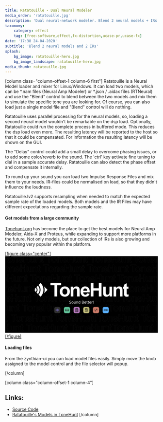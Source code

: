 ```yaml
---
title: Ratatouille - Dual Neural Modeler
media_order: 'ratatouille.jpg'
description: 'Dual neural-network modeler. Blend 2 neural models + IRs'
taxonomy:
    category: effect
    tag: [free-software,effect,fx-distortion,ucase-pr,ucase-fx]
date: '17:38 24-04-2020'
subtitle: 'Blend 2 neural models and 2 IRs'
splash:
    bg_image: ratatouille-hero.jpg
    bg_image_landscape: ratatouille-hero.jpg
media_thumb: ratatouille.jpg
---
```

[column class="column-offset-1 column-6 first"]
Ratatouille is a Neural Model loader and mixer for Linux/Windows.
It can load two models, which can be *.nam files (Neural Amp Modeler) or *.json / .aidax files (RTNeural) and use
the "Blend" control to blend between the two models and mix them to simulate the specific tone you are looking for.
Of course, you can also load just a single model file and "Blend" control will do nothing.

Ratatouille uses parallel processing for the neural models, so, loading a second neural model wouldn't be
remarkable on the dsp load.  Optionally, Ratatouille could run the complete process in buffered mode.
This reduces the dsp load even more. The resulting latency will be reported to the host so that it could be
compensated. For information the resulting latency will be shown on the GUI.

The "Delay" control could add a small delay to overcome phasing issues, or to add some color/reverb to the sound.
The 'ctrl' key activate fine tuning to dial in a sample accurate delay. Ratatouille can also detect the phase
offset and compensate it internally.

To round up your sound you can load two Impulse Response Files and mix them to your needs. IR-files could be
normalised on load, so that they didn't influence the loudness.

Ratatouille.lv2 supports resampling when needed to match the expected sample rate of the loaded models. Both
models and the IR Files may have different expectations regarding the sample rate.
#### Get models from a large community

[Tonehunt.org](https://tonehunt.org) has become the place to get the best models for Neural Amp Modeler, Aida-X and Proteus, while expanding to support more platforms in the future. Not only models, but our collection of IRs is also growing and becoming very popular within the platform.

[[figure class="center"]![Tonehunt.org](tonehunt.png)[/figure]](https://tonehunt.org)

#### Loading files

From the zynthian-ui you can load model files easily. Simply move the knob assigned to the model control and the file selector will popup.

[/column]

[column class="column-offset-1 column-4"]
<br>

## Links:
+ [Source Code](https://github.com/brummer10/Ratatouille.lv2)
+ [Ratatouille's Models in ToneHunt](https://tonehunt.org)
[/column]

